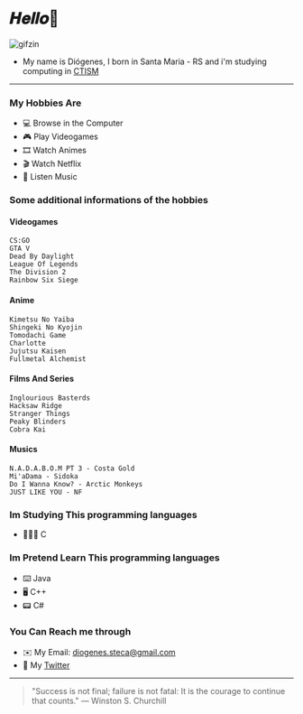 # 𝑯𝒆𝒍𝒍𝒐👋

![gifzin](https://i.imgur.com/paVHFvE.gifv)


- My name is Diógenes, I born in Santa Maria - RS and i'm studying computing in [CTISM](https://www.ufsm.br/unidades-universitarias/ctism/) 
***

### My Hobbies Are
- 💻 Browse in the Computer
- 🎮 Play Videogames
- 🎞 Watch Animes
- 🎬 Watch Netflix
- 🎵 Listen Music

### Some additional informations of the hobbies
#### Videogames
~~~
CS:GO
GTA V
Dead By Daylight
League Of Legends
The Division 2
Rainbow Six Siege
~~~

#### Anime
~~~
Kimetsu No Yaiba
Shingeki No Kyojin
Tomodachi Game
Charlotte
Jujutsu Kaisen
Fullmetal Alchemist
~~~

#### Films And Series
~~~
Inglourious Basterds
Hacksaw Ridge
Stranger Things
Peaky Blinders
Cobra Kai
~~~

#### Musics
~~~
N.A.D.A.B.O.M PT 3 - Costa Gold
Mi'aDama - Sidoka
Do I Wanna Know? - Arctic Monkeys
JUST LIKE YOU - NF
~~~

### Im Studying This programming languages
- 👨🏻‍💻 C

### Im Pretend Learn This programming languages
- ⌨️ Java
- 🖥 C++
- 📟 C#

### You Can Reach me through
- ✉️ My Email: diogenes.steca@gmail.com
- 📱 My [Twitter](https://twitter.com/DiogenesPotrich)

***
> "Success is not final; failure is not fatal: It is the courage to continue that counts." — Winston S. Churchill











